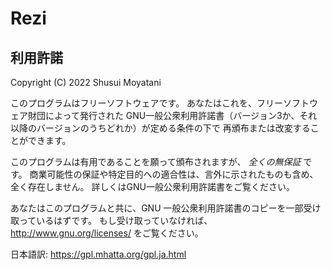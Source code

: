 # Rezi

## 利用許諾

Copyright (C) 2022 Shusui Moyatani

このプログラムはフリーソフトウェアです。
あなたはこれを、フリーソフトウェア財団によって発行された
GNU一般公衆利用許諾書（バージョン3か、それ以降のバージョンのうちどれか）が定める条件の下で
再頒布または改変することができます。

このプログラムは有用であることを願って頒布されますが、 *全くの無保証* です。
商業可能性の保証や特定目的への適合性は、言外に示されたものも含め、全く存在しません。
詳しくはGNU一般公衆利用許諾書をご覧ください。

あなたはこのプログラムと共に、GNU 一般公衆利用許諾書のコピーを一部受け取っているはずです。
もし受け取っていなければ、<http://www.gnu.org/licenses/> をご覧ください。

日本語訳: <https://gpl.mhatta.org/gpl.ja.html>
